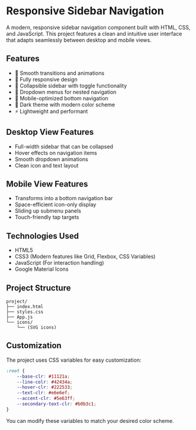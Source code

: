 # Responsive Sidebar Navigation

A modern, responsive sidebar navigation component built with HTML, CSS, and JavaScript. This project features a clean and intuitive user interface that adapts seamlessly between desktop and mobile views.

## Features

- 💫 Smooth transitions and animations
- 📱 Fully responsive design
- 🔄 Collapsible sidebar with toggle functionality
- 📑 Dropdown menus for nested navigation
- 📱 Mobile-optimized bottom navigation
- 🎨 Dark theme with modern color scheme
- ⚡ Lightweight and performant

## Desktop View Features
- Full-width sidebar that can be collapsed
- Hover effects on navigation items
- Smooth dropdown animations
- Clean icon and text layout

## Mobile View Features
- Transforms into a bottom navigation bar
- Space-efficient icon-only display
- Sliding up submenu panels
- Touch-friendly tap targets

## Technologies Used
- HTML5
- CSS3 (Modern features like Grid, Flexbox, CSS Variables)
- JavaScript (For interaction handling)
- Google Material Icons

## Project Structure
```
project/
├── index.html
├── styles.css
├── App.js
└── icons/
    └── (SVG icons)
```

## Customization
The project uses CSS variables for easy customization:
```css
:root {
    --base-clr: #11121a;
    --line-colr: #42434a;
    --hover-clr: #222533;
    --text-clr: #e6e6ef;
    --accent-clr: #5e63ff;
    --secondary-text-clr: #b0b3c1;
}
```

You can modify these variables to match your desired color scheme.
